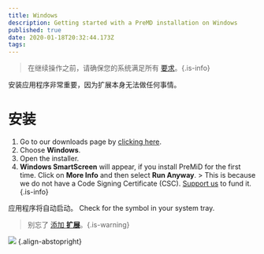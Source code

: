 ```yaml
---
title: Windows
description: Getting started with a PreMD installation on Windows
published: true
date: 2020-01-18T20:32:44.173Z
tags:
---
```


> 在继续操作之前，请确保您的系统满足所有 [要求](/install/requirements)。{.is-info}

安装应用程序非常重要，因为扩展本身无法做任何事情。

# 安装
1. Go to our downloads page by [clicking here](https://premid.app/downloads).
2. Choose **Windows**.
3. Open the installer.
4. **Windows SmartScreen** will appear, if you install PreMiD for the first time. Click on **More Info** and then select **Run Anyway**. > This is because we do not have a Code Signing Certificate (CSC). [Support us](https://www.patreon.com/Timeraa) to fund it.{.is-info}

应用程序将自动启动。 Check for the symbol in your system tray.

> 别忘了 [添加 **扩展**](/install)。{.is-warning}

![](https://a.icons8.com/djxbtnYm/GBjHDS/svg.svg) {.align-abstopright}
